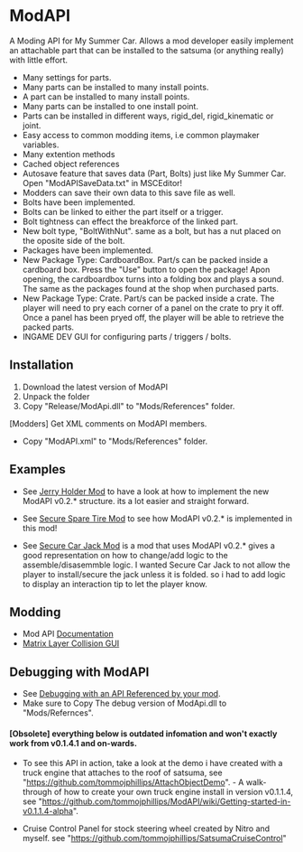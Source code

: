 # ModAPI
 A Moding API for My Summer Car. Allows a mod developer easily implement an attachable part that can be installed to the satsuma (or anything really) with little effort. 
 - Many settings for parts.
 - Many parts can be installed to many install points.
 - A part can be installed to many install points.
 - Many parts can be installed to one install point.
 - Parts can be installed in different ways, rigid_del, rigid_kinematic or joint.
 - Easy access to common modding items, i.e common playmaker variables.
 - Many extention methods
 - Cached object references
 - Autosave feature that saves data (Part, Bolts) just like My Summer Car. Open "ModAPISaveData.txt" in MSCEditor!
 - Modders can save their own data to this save file as well.
 - Bolts have been implemented.
 - Bolts can be linked to either the part itself or a trigger.
 - Bolt tightness can effect the breakforce of the linked part.
 - New bolt type, "BoltWithNut". same as a bolt, but has a nut placed on the oposite side of the bolt.
 - Packages have been implemented.
 - New Package Type: CardboardBox. Part/s can be packed inside a cardboard box. Press the "Use" button to open the package! Apon opening, the cardboardbox turns into a folding box and plays a sound. The same as the packages found at the shop when purchased parts.
 - New Package Type: Crate. Part/s can be packed inside a crate. The player will need to pry each corner of a panel on the crate to pry it off. Once a panel has been pryed off, the player will be able to retrieve the packed parts.
 - INGAME DEV GUI for configuring parts / triggers / bolts.
 
 ## Installation
 1. Download the latest version of ModAPI
 2. Unpack the folder
 3. Copy "Release/ModApi.dll" to "Mods/References" folder.

 [Modders] 
 Get XML comments on ModAPI members.
 - Copy "ModAPI.xml" to "Mods/References" folder.
 
 ## Examples

- See [Jerry Holder Mod](https://github.com/tommojphillips/JerryCanHolderMod) to have a look at how to implement the new ModAPI v0.2.* structure. its a lot easier and straight forward.

- See [Secure Spare Tire Mod](https://github.com/tommojphillips/SecureSpareTire) to see how ModAPI v0.2.* is implemented in this mod!

- See [Secure Car Jack Mod](https://github.com/tommojphillips/SecureCarJack) is a mod that uses ModAPI v0.2.* gives a good representation on how to change/add logic to the assemble/disasemmble logic. I wanted Secure Car Jack to not allow the player to install/secure the jack unless it is folded. so i had to add logic to display an interaction tip to let the player know.  

## Modding

- Mod API [Documentation](https://github.com/tommojphillips/ModAPI/wiki)
- [Matrix Layer Collision GUI](https://github.com/tommojphillips/ModAPI/wiki/Matrix-Layer-Collision-UI)

## Debugging with ModAPI

- See [Debugging with an API Referenced by your mod](https://github.com/piotrulos/MSCModLoader/wiki/Debugging-with-an-API-referenced-by-your-mod).
- Make sure to Copy The debug version of ModApi.dll to "Mods/Refernces".

#### [Obsolete] everything below is outdated infomation and won't exactly work from v0.1.4.1 and on-wards.

- To see this API in action, take a look at the demo i have created with a truck engine that attaches to the roof of satsuma, see "<https://github.com/tommojphillips/AttachObjectDemo>". - A walk-through of how to create your own truck engine install in version v0.1.1.4, see "<https://github.com/tommojphillips/ModAPI/wiki/Getting-started-in-v0.1.1.4-alpha>".  

- Cruise Control Panel for stock steering wheel created by Nitro and myself. see "https://github.com/tommojphillips/SatsumaCruiseControl"
